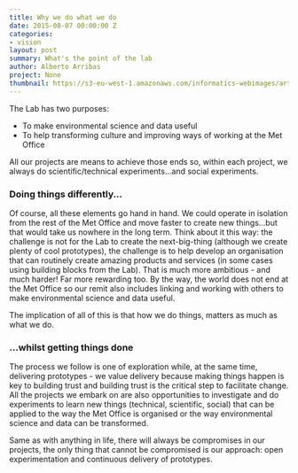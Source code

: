 ```yaml
---
title: Why we do what we do
date: 2015-08-07 00:00:00 Z
categories:
- vision
layout: post
summary: What's the point of the lab
author: Alberto Arribas
project: None
thumbnail: https://s3-eu-west-1.amazonaws.com/informatics-webimages/articles/2015-08-07-why-we-do-what-we-do/qmcloud.jpg
---
```


The Lab has two purposes:

- To make environmental science and data useful
- To help transforming culture and improving ways of working at the Met Office

All our projects are means to achieve those ends so, within each project, we always do scientific/technical experiments...and social experiments.

### Doing things differently...

Of course, all these elements go hand in hand. We could operate in isolation from the rest of the Met Office and move faster to create new things...but that would take us nowhere in the long term. Think about it this way: the challenge is not for the Lab to create the next-big-thing (although we create plenty of cool prototypes), the challenge is to help develop an organisation that can routinely create amazing products and services (in some cases using building blocks from the Lab). That is much more ambitious - and much harder! Far more rewarding too. By the way, the world does not end at the Met Office so our remit also includes linking and working with others to make environmental science and data useful.

The implication of all of this is that how we do things, matters as much as what we do.

### ...whilst getting things done

The process we follow is one of exploration while, at the same time, delivering prototypes - we value delivery because making things happen is key to building trust and building trust is the critical step to facilitate change. All the projects we embark on are also opportunities to investigate and do experiments to learn new things (technical, scientific, social) that can be applied to the way the Met Office is organised or the way environmental science and data can be transformed.

Same as with anything in life, there will always be compromises in our projects, the only thing that cannot be compromised is our approach: open experimentation and continuous delivery of prototypes.
